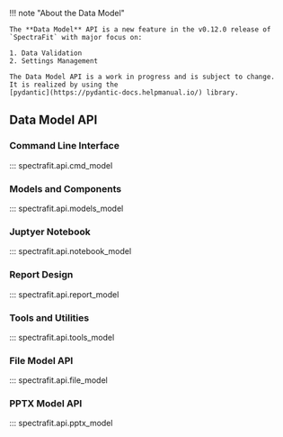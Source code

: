 !!! note "About the Data Model"

    The **Data Model** API is a new feature in the v0.12.0 release of
    `SpectraFit` with major focus on:

    1. Data Validation
    2. Settings Management

    The Data Model API is a work in progress and is subject to change.
    It is realized by using the
    [pydantic](https://pydantic-docs.helpmanual.io/) library.

## Data Model API

### Command Line Interface

::: spectrafit.api.cmd_model

### Models and Components

::: spectrafit.api.models_model

### Juptyer Notebook

::: spectrafit.api.notebook_model

### Report Design

::: spectrafit.api.report_model

### Tools and Utilities

::: spectrafit.api.tools_model

### File Model API

::: spectrafit.api.file_model

### PPTX Model API

::: spectrafit.api.pptx_model
